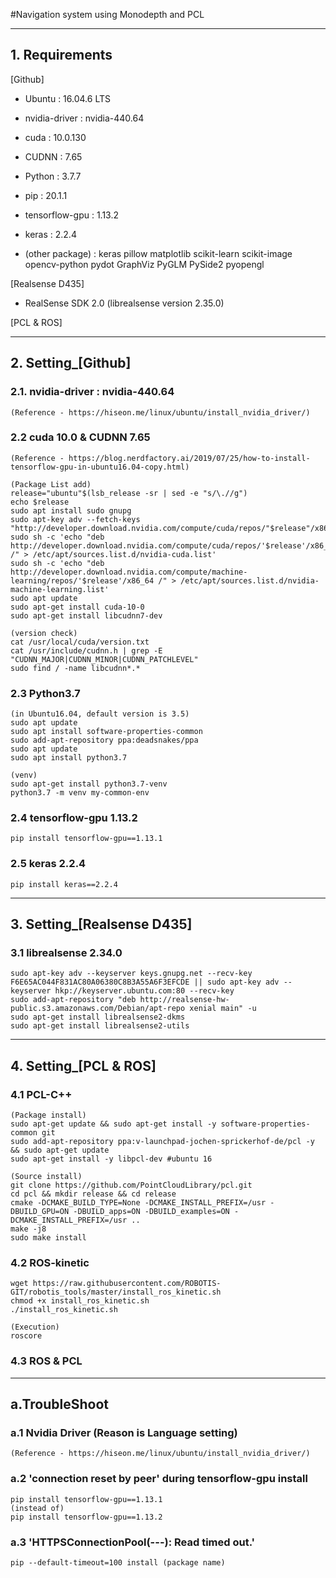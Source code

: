 #Navigation system using Monodepth and PCL

<hr/>

## 1. Requirements

 [Github]
* Ubuntu : 16.04.6 LTS
* nvidia-driver : nvidia-440.64 
* cuda : 10.0.130 
* CUDNN : 7.65
* Python : 3.7.7
* pip : 20.1.1

* tensorflow-gpu : 1.13.2
* keras : 2.2.4
* (other package) : keras pillow matplotlib scikit-learn scikit-image opencv-python pydot GraphViz PyGLM PySide2 pyopengl 

 [Realsense D435]
* RealSense SDK 2.0 (librealsense version 2.35.0)

 [PCL & ROS]

<hr/>

## 2. Setting_[Github]

### 2.1. nvidia-driver : nvidia-440.64
	(Reference - https://hiseon.me/linux/ubuntu/install_nvidia_driver/)

### 2.2 cuda 10.0 & CUDNN 7.65
	(Reference - https://blog.nerdfactory.ai/2019/07/25/how-to-install-tensorflow-gpu-in-ubuntu16.04-copy.html)

	(Package List add)
	release="ubuntu"$(lsb_release -sr | sed -e "s/\.//g")
	echo $release				
	sudo apt install sudo gnupg
	sudo apt-key adv --fetch-keys "http://developer.download.nvidia.com/compute/cuda/repos/"$release"/x86_64/7fa2af80.pub"
	sudo sh -c 'echo "deb http://developer.download.nvidia.com/compute/cuda/repos/'$release'/x86_64 /" > /etc/apt/sources.list.d/nvidia-cuda.list'
	sudo sh -c 'echo "deb http://developer.download.nvidia.com/compute/machine-learning/repos/'$release'/x86_64 /" > /etc/apt/sources.list.d/nvidia-machine-learning.list'
	sudo apt update
	sudo apt-get install cuda-10-0
	sudo apt-get install libcudnn7-dev
	
	(version check)
	cat /usr/local/cuda/version.txt
	cat /usr/include/cudnn.h | grep -E "CUDNN_MAJOR|CUDNN_MINOR|CUDNN_PATCHLEVEL"
	sudo find / -name libcudnn*.*

### 2.3 Python3.7
	(in Ubuntu16.04, default version is 3.5)
	sudo apt update 
	sudo apt install software-properties-common
	sudo add-apt-repository ppa:deadsnakes/ppa
	sudo apt update
	sudo apt install python3.7

	(venv)
	sudo apt-get install python3.7-venv
	python3.7 -m venv my-common-env

### 2.4 tensorflow-gpu 1.13.2
	pip install tensorflow-gpu==1.13.1

### 2.5 keras 2.2.4
	pip install keras==2.2.4


<hr/>

## 3. Setting_[Realsense D435]

### 3.1 librealsense 2.34.0
	sudo apt-key adv --keyserver keys.gnupg.net --recv-key F6E65AC044F831AC80A06380C8B3A55A6F3EFCDE || sudo apt-key adv --keyserver hkp://keyserver.ubuntu.com:80 --recv-key 
	sudo add-apt-repository "deb http://realsense-hw-public.s3.amazonaws.com/Debian/apt-repo xenial main" -u
	sudo apt-get install librealsense2-dkms
	sudo apt-get install librealsense2-utils

<hr/>

## 4. Setting_[PCL & ROS]

### 4.1 PCL-C++
	(Package install)
	sudo apt-get update && sudo apt-get install -y software-properties-common git
	sudo add-apt-repository ppa:v-launchpad-jochen-sprickerhof-de/pcl -y && sudo apt-get update
	sudo apt-get install -y libpcl-dev #ubuntu 16
	
	(Source install)
	git clone https://github.com/PointCloudLibrary/pcl.git
	cd pcl && mkdir release && cd release
	cmake -DCMAKE_BUILD_TYPE=None -DCMAKE_INSTALL_PREFIX=/usr -DBUILD_GPU=ON -DBUILD_apps=ON -DBUILD_examples=ON -DCMAKE_INSTALL_PREFIX=/usr ..
	make -j8
	sudo make install

### 4.2 ROS-kinetic
	wget https://raw.githubusercontent.com/ROBOTIS-GIT/robotis_tools/master/install_ros_kinetic.sh
	chmod +x install_ros_kinetic.sh
	./install_ros_kinetic.sh 
	
	(Execution)
	roscore

### 4.3 ROS & PCL


<hr/>

## a.TroubleShoot

### a.1 Nvidia Driver (Reason is Language setting)
	(Reference - https://hiseon.me/linux/ubuntu/install_nvidia_driver/)

### a.2 'connection reset by peer' during tensorflow-gpu install 
	pip install tensorflow-gpu==1.13.1
	(instead of)
	pip install tensorflow-gpu==1.13.2

### a.3 'HTTPSConnectionPool(---): Read timed out.'
	pip --default-timeout=100 install (package name)
